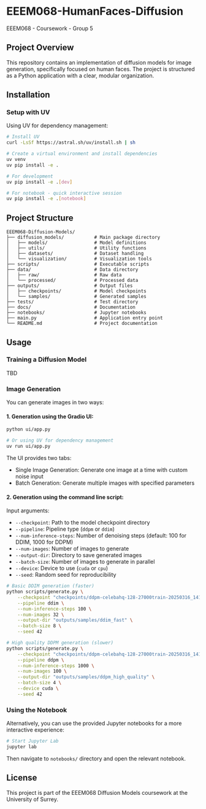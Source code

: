 # EEEM068-HumanFaces-Diffusion
EEEM068 - Coursework - Group 5 

## Project Overview

This repository contains an implementation of diffusion models for image generation, specifically focused on human faces. The project is structured as a Python application with a clear, modular organization.

## Installation

### Setup with UV

Using UV for dependency management:

```bash
# Install UV
curl -LsSf https://astral.sh/uv/install.sh | sh

# Create a virtual environment and install dependencies
uv venv
uv pip install -e .

# For development
uv pip install -e .[dev]

# For notebook - quick interactive session
uv pip install -e .[notebook]
```

## Project Structure

```
EEEM068-Diffusion-Models/
├── diffusion_models/           # Main package directory
│   ├── models/                 # Model definitions
│   ├── utils/                  # Utility functions
│   ├── datasets/               # Dataset handling
│   └── visualization/          # Visualization tools
├── scripts/                    # Executable scripts
├── data/                       # Data directory
│   ├── raw/                    # Raw data
│   └── processed/              # Processed data
├── outputs/                    # Output files
│   ├── checkpoints/            # Model checkpoints
│   └── samples/                # Generated samples
├── tests/                      # Test directory
├── docs/                       # Documentation
├── notebooks/                  # Jupyter notebooks
├── main.py                     # Application entry point
└── README.md                   # Project documentation
```

## Usage

### Training a Diffusion Model

TBD

### Image Generation

You can generate images in two ways:

#### 1. Generation using the Gradio UI:
```bash
python ui/app.py

# Or using UV for dependency management
uv run ui/app.py
```

The UI provides two tabs:
- Single Image Generation: Generate one image at a time with custom noise input
- Batch Generation: Generate multiple images with specified parameters

#### 2. Generation using the command line script:

Input arguments:
- `--checkpoint`: Path to the model checkpoint directory
- `--pipeline`: Pipeline type (`ddpm` or `ddim`)
- `--num-inference-steps`: Number of denoising steps (default: 100 for DDIM, 1000 for DDPM)
- `--num-images`: Number of images to generate
- `--output-dir`: Directory to save generated images
- `--batch-size`: Number of images to generate in parallel
- `--device`: Device to use (`cuda` or `cpu`)
- `--seed`: Random seed for reproducibility

```bash
# Basic DDIM generation (faster)
python scripts/generate.py \
    --checkpoint "checkpoints/ddpm-celebahq-128-27000train-20250316_141247" \
    --pipeline ddim \
    --num-inference-steps 100 \
    --num-images 32 \
    --output-dir "outputs/samples/ddim_fast" \
    --batch-size 8 \
    --seed 42

# High quality DDPM generation (slower)
python scripts/generate.py \
    --checkpoint "checkpoints/ddpm-celebahq-128-27000train-20250316_141247" \
    --pipeline ddpm \
    --num-inference-steps 1000 \
    --num-images 100 \
    --output-dir "outputs/samples/ddpm_high_quality" \
    --batch-size 4 \
    --device cuda \
    --seed 42
```

### Using the Notebook

Alternatively, you can use the provided Jupyter notebooks for a more interactive experience:

```bash
# Start Jupyter Lab
jupyter lab
```

Then navigate to `notebooks/` directory and open the relevant notebook.

## License

This project is part of the EEEM068 Diffusion Models coursework at the University of Surrey.
